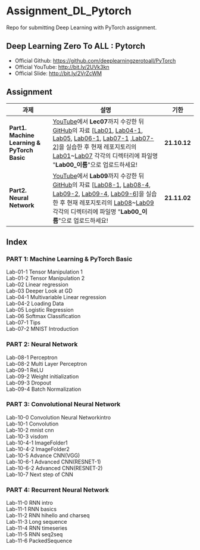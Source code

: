 # Assignment_DL_Pytorch

Repo for submitting Deep Learning with PyTorch assignment.


## Deep Learning Zero To ALL : Pytorch
 - Official Github: https://github.com/deeplearningzerotoall/PyTorch
 - Official YouTube: http://bit.ly/2UVk3kn
 - Official Slide: http://bit.ly/2VrZcWM
 
 ## Assignment
|과제|설명|기한|
|------|---|:---:|
|**Part1. Machine Learning & PyTorch Basic** | [YouTube](https://www.youtube.com/playlist?list=PLQ28Nx3M4JrhkqBVIXg-i5_CVVoS1UzAv)에서 **Lec07**까지 수강한 뒤 [GitHub](https://github.com/CUAI-CAU/DeepLearning_PyTorch)의 자료 [[Lab01](https://github.com/CUAI-CAU/DeepLearning_PyTorch/blob/master/lab-01_tensor_manipulation.ipynb), [Lab04-1](https://github.com/CUAI-CAU/DeepLearning_PyTorch/blob/master/lab-04_1_multivariable_linear_regression.ipynb), [Lab05](https://github.com/CUAI-CAU/DeepLearning_PyTorch/blob/master/lab-05_logistic_classification.ipynb), [Lab06-1](https://github.com/CUAI-CAU/DeepLearning_PyTorch/blob/master/lab-06_1_softmax_classification.ipynb), [Lab07-1](https://github.com/CUAI-CAU/DeepLearning_PyTorch/blob/master/lab-07_1_tips.ipynb) ,[Lab07-2](https://github.com/CUAI-CAU/DeepLearning_PyTorch/blob/master/lab-07_2_mnist_introduction.ipynb)]을 실습한 후 현재 레포지토리의 [Lab01](/Lab01)~[Lab07](/Lab07) 각각의 디렉터리에 파일명 "**Lab00_이름**"으로 업로드하세요! |**21.10.12**|
|**Part2. Neural Network**|[YouTube](https://www.youtube.com/playlist?list=PLQ28Nx3M4JrhkqBVIXg-i5_CVVoS1UzAv)에서 **Lab09**까지 수강한 뒤 [GitHub](https://github.com/CUAI-CAU/DeepLearning_PyTorch)의 자료 [[Lab08-1](https://github.com/deeplearningzerotoall/PyTorch/blob/master/lab-08_1_xor.ipynb), [Lab08-4](https://github.com/deeplearningzerotoall/PyTorch/blob/master/lab-08_4_mnist_back_prop.ipynb), [Lab09-2](https://github.com/deeplearningzerotoall/PyTorch/blob/master/lab-09_2_mnist_nn.ipynb), [Lab09-4](https://github.com/deeplearningzerotoall/PyTorch/blob/master/lab-09_4_mnist_nn_deep.ipynb), [Lab09-6](https://github.com/deeplearningzerotoall/PyTorch/blob/master/lab-09_6_mnist_batchnorm.ipynb)]을 실습한 후 현재 레포지토리의 [Lab08](/Lab08)~[Lab09](/Lab09) 각각의 디렉터리에 파일명 "**Lab00_이름**"으로 업로드하세요! |**21.11.02**|

## Index
### PART 1: Machine Learning & PyTorch Basic
Lab-01-1 Tensor Manipulation 1  
Lab-01-2 Tensor Manipulation 2  
Lab-02 Linear regression  
Lab-03 Deeper Look at GD  
Lab-04-1 Multivariable Linear regression  
Lab-04-2 Loading Data  
Lab-05 Logistic Regression  
Lab-06 Softmax Classification  
Lab-07-1 Tips  
Lab-07-2 MNIST Introduction  

### PART 2: Neural Network
Lab-08-1 Perceptron  
Lab-08-2 Multi Layer Perceptron  
Lab-09-1 ReLU  
Lab-09-2 Weight initialization  
Lab-09-3 Dropout  
Lab-09-4 Batch Normalization  

### PART 3: Convolutional Neural Network
Lab-10-0 Convolution Neural Networkintro  
Lab-10-1 Convolution  
Lab-10-2 mnist cnn  
Lab-10-3 visdom  
Lab-10-4-1 ImageFolder1  
Lab-10-4-2 ImageFolder2  
Lab-10-5 Advance CNN(VGG)  
Lab-10-6-1 Advanced CNN(RESNET-1)  
Lab-10-6-2 Advanced CNN(RESNET-2)  
Lab-10-7 Next step of CNN  
  
### PART 4: Recurrent Neural Network  
Lab-11-0 RNN intro  
Lab-11-1 RNN basics  
Lab-11-2 RNN hihello and charseq  
Lab-11-3 Long sequence  
Lab-11-4 RNN timeseries  
Lab-11-5 RNN seq2seq  
Lab-11-6 PackedSequence  

